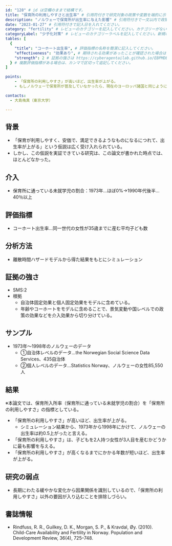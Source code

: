 ```yaml
---
id: "128" # id は空欄のままで結構です。
title: "保育所の利用しやすさと出生率" # 引用符付きで研究対象の政策や変数を端的に示す名称を記入してください。
description: "ノルウェーで保育所が出生率に与えた影響" # 引用符付きで一文以内で政策の簡単な概要を記入してください。
date: "2023-01-27" # 引用符付きで記入日を入れてください。
category: "fertility" # レビューのカテゴリーを記入してください。カテゴリーがない場合は新規で作成してください。その際、カテゴリを端的に示す英単語を選んでください。
categoryLabel: "少子化対策" # レビューのカテゴリーラベルを記入してください。新規の場合はカテゴリを端的に示す名称を選んでください。
tables: [
  {
    "title": "コーホート出生率", # 評価指標の名称を簡潔に記入してください。
    "effectiveness": "効果あり", # 期待される効果があったことが確認された場合は"効果あり"、期待される効果がなかったり、逆効果だったことが確認された場合は"効果なし"、状況によって効果があったりなかったりする場合は"ミックス"、検出力不足や研究の不備によって結論が出せない場合は"不明" としてください。
    "strength": 2 # 証拠の強さは https://cyberagentailab.github.io/EBPMDB/sms を参照してください。
  } # 複数評価指標がある場合は、カンマで区切って追記してください。
]

points:
    - 「保育所の利用しやすさ」が高いほど、出生率が上がる。
    - もしノルウェーで保育所が普及していなかったら、現在のヨーロッパ諸国と同じように低出生率を経験することになっていた。

contacts:
  - 大島侑真（東京大学）

---
```


## 背景 
- 「保育が利用しやすく、安価で、満足できるようなものになるにつれて、出生率が上がる」という仮説は広く受け入れられている。
- しかし、この仮説を実証できている研究は、この論文が書かれた時点では、ほとんどなかった。

## 介入
- 保育所に通っている未就学児の割合：1973年…ほぼ0%→1990年代後半…40％以上

## 評価指標
- コーホート出生率…同一世代の女性が35歳までに産む平均子ども数

## 分析方法
- 離散時間ハザードモデルから得た結果をもとにシミュレーション

## 証拠の強さ
- SMS:2
- 根拠 
    - 自治体固定効果と個人固定効果をモデルに含めている。
    - 年齢やコーホートをモデルに含めることで、景気変動や国レベルでの政策の効果などを介入効果から切り分けている。

## サンプル
- 1973年～1998年のノルウェーのデータ
    - ①自治体レベルのデータ…the Norwegian Social Science Data Services、435自治体
    - ②個人レベルのデータ…Statistics Norway、ノルウェーの女性85,550人

## 結果
※本論文では、保育所入所率（保育所に通っている未就学児の割合）を「保育所の利用しやすさ」の指標としている。
- 「保育所の利用しやすさ」が高いほど、出生率が上がる。
    - シミュレーション結果から、1973年から1998年にかけて、ノルウェーの出生率は約0.5上がったと言える。   
- 「保育所の利用しやすさ」は、子どもを2人持つ女性が3人目を産むかどうかに最も影響を与える。
- 「保育所の利用しやすさ」が高くなるまでにかかる年数が短いほど、出生率が上がる。

## 研究の弱点
- 長期にわたる緩やかな変化から因果関係を識別しているので、「保育所の利用しやすさ」以外の要因が入り込むことを排除しづらい。

## 書誌情報
- Rindfuss, R. R., Guilkey, D. K., Morgan, S. P., & Kravdal, Øy. (2010). Child-Care Availability and Fertility in Norway. Population and Development Review, 36(4), 725–748. 